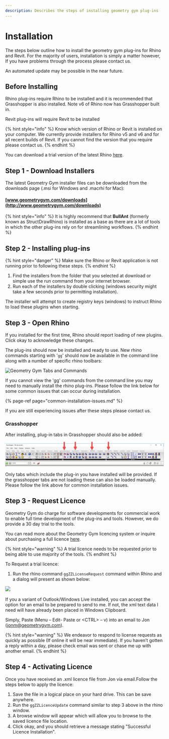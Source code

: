 ```yaml
---
description: Describes the steps of installing geometry gym plug-ins
---
```


# Installation

The steps below outline how to install the geometry gym plug-ins for Rhino and Revit. For the majority of users, installation is simply a matter however, If you have problems through the process please contact us.

An automated update may be possible in the near future.

## Before Installing 

Rhino plug-ins require Rhino to be installed and it is recommended that Grasshopper is also installed. Note v6 of Rhino now has Grasshopper built in.  

Revit plug-ins will require Revit to be installed

{% hint style="info" %}
Know which version of Rhino or Revit is installed on your computer. We currently provide installers for Rhino v5 and v6 and for all recent builds of Revit. If you cannot find the version that you require please contact us. 
{% endhint %}

You can download a trial version of the latest Rhino [here](https://www.rhino3d.com/download). 

## Step 1 - Download Installers

The latest Geometry Gym installer files can be downloaded from the downloads page \(.msi for Windows and .macrhi for Mac\):

#### [www.geometrygym.com/downloads](http://www.geometrygym.com/downloads) 

{% hint style="info" %}
It is highly recommend that **BullAnt** \(formerly known as StructDrawRhino\) is installed as a base as there are a lot of tools in which the other plug-ins rely on for streamlining workflows.
{% endhint %}

## Step 2 - Installing plug-ins

{% hint style="danger" %}
Make sure the Rhino or Revit application is not running prior to following these steps.
{% endhint %}

1. Find the installers from the folder that you selected at download or simple use the run command from your internet browser. 
2. Run each of the installers by double clicking \(windows security might take a few seconds prior to permitting installation\).

The installer will attempt to create registry keys \(windows\) to instruct Rhino to load these plugins when starting. 

## Step  3 - Open Rhino

If you installed for the first time, Rhino should report loading of new plugins. Click okay to acknowledge these changes.

The plug-ins should now be installed and ready to use. New rhino commands starting with '`gg`'  should now be available in the command line along with a number of specific rhino toolbars:

![Geometry Gym Tabs and Commands](../../.gitbook/assets/view-gg-commands.gif)

If you cannot view the 'gg' commands from the command line you may need to manually install the rhino plug-ins. Please follow the link below for some common issues that can occur during installation.

{% page-ref page="common-installation-issues.md" %}

If you are still experiencing issues after these steps please contact us. 

### Grasshopper

After installing, plug-in tabs in Grasshopper should also be added: 

![Geometry Gym Grasshopper Tabs](../../.gitbook/assets/gh-tabs.png)

Only tabs which include the plug-in you have installed will be provided. If the grasshopper tabs are not loading these can also be loaded manually. Please follow the link above for common installation issues.

## Step 3 - Request Licence

Geometry Gym do charge for software developments for commercial work to enable full time development of the plug-ins and tools. However, we do provide a 30 day trial to the tools. 

You can read more about the Geometry Gym licencing system or inquire about purchasing a full licence [here](http://www.geometrygym.com/purchase).

{% hint style="warning" %}
A trial licence needs to be requested prior to being able to use majority of the tools.
{% endhint %}

To Request a trial licence:

1. Run the rhino command `ggZZLicenseRequest` command within Rhino and a dialog will present as shown below:

![](../../.gitbook/assets/gglicence-request.gif)

If you a variant of Outlook/Windows Live installed, you can accept the option for an email to be prepared to send to me. If not, the xml text data I need will have already been placed in Windows Clipboard. 

Simply, Paste \(Menu – Edit- Paste or &lt;CTRL&gt; – v\) into an email to Jon \(jonm@geometrygym.com\). 

{% hint style="warning" %}
We endeavor to respond to license requests as quickly as possible \(If online it will be near immediate\). If you haven’t gotten a reply within a day, please check email was sent or chase me up with another email.
{% endhint %}

## Step 4 - Activating Licence

Once you have received an .xml licence file from Jon via email.Follow the steps below to apply the licence:

1. Save the file in a logical place on your hard drive. This can be save anywhere. 
2. Run the  `ggZZLicenceUpdate` command similar to step 3 above in the rhino window.
3. A browse window will appear which will allow you to browse to the saved licence file location. 
4. Click okay, and you should retrieve a message stating "Successful Licence Installation". 



